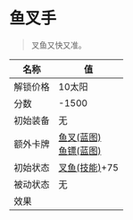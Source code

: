 # 鱼叉手  
> 叉鱼又快又准。  
  
名称  |  值  
----  |  ----  
解锁价格  |  10太阳  
分数  |  -1500  
初始装备  |  无  
额外卡牌  |  [鱼叉(蓝图)](Bp_FishingSpear.md)<br>[鱼镖(蓝图)](Bp_Harpoon.md)  
初始状态  |  [叉鱼(技能)](Skill_SpearFishing.md)+75  
被动状态  |  无  
效果  |    
